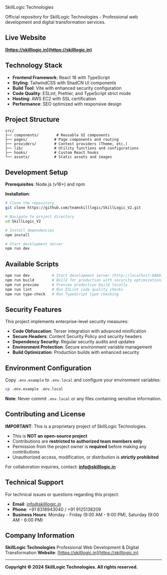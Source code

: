 SkillLogic Technologies

Official repository for SkillLogic Technologies - Professional web development and digital transformation services.

## Live Website

**[https://skilllogic.in](https://skilllogic.in)**

## Technology Stack

- **Frontend Framework**: React 18 with TypeScript
- **Styling**: TailwindCSS with ShadCN UI components
- **Build Tool**: Vite with enhanced security configuration
- **Code Quality**: ESLint, Prettier, and TypeScript strict mode
- **Hosting**: AWS EC2 with SSL certification
- **Performance**: SEO optimized with responsive design

## Project Structure

```text
src/
├── components/        # Reusable UI components
├── pages/            # Page components and routing
├── providers/        # Context providers (Theme, etc.)
├── lib/              # Utility functions and configurations
├── hooks/            # Custom React hooks
└── assets/           # Static assets and images
```

## Development Setup

**Prerequisites**: Node.js (v16+) and npm

**Installation**:

```bash
# Clone the repository
git clone https://github.com/teamskilllogic/SkillLogic_V2.git

# Navigate to project directory
cd SkillLogic_V2

# Install dependencies
npm install

# Start development server
npm run dev
```

## Available Scripts

```bash
npm run dev          # Start development server (http://localhost:8080)
npm run build        # Build for production with security optimizations
npm run preview      # Preview production build locally
npm run lint         # Run ESLint code quality checks
npm run type-check   # Run TypeScript type checking
```

## Security Features

This project implements enterprise-level security measures:

- **Code Obfuscation**: Terser integration with advanced minification
- **Secure Headers**: Content Security Policy and security headers
- **Dependency Security**: Regular security audits and updates
- **Environment Protection**: Secure environment variable management
- **Build Optimization**: Production builds with enhanced security

## Environment Configuration

Copy `.env.example` to `.env.local` and configure your environment variables:

```bash
cp .env.example .env.local
```

**Note**: Never commit `.env.local` or any files containing sensitive information.

## Contributing and License

**IMPORTANT**: This is a proprietary project of SkillLogic Technologies.

- This is **NOT an open-source project**
- Contributions are **restricted to authorized team members only**
- Permission from the project owner is **required** before making any contributions
- Unauthorized access, modification, or distribution is **strictly prohibited**

For collaboration inquiries, contact: **[info@skilllogic.in](mailto:info@skilllogic.in)**

## Technical Support

For technical issues or questions regarding this project:

- **Email**: [info@skilllogic.in](mailto:info@skilllogic.in)
- **Phone**: +91 8318943040 / +91 9125138209
- **Business Hours**: Monday - Friday (9:00 AM - 9:00 PM), Saturday (9:00 AM - 6:00 PM)

## Company Information

**SkillLogic Technologies**
Professional Web Development & Digital Transformation
**Website**: [https://skilllogic.in](https://skilllogic.in)

---

**Copyright © 2024 SkillLogic Technologies. All rights reserved.**

